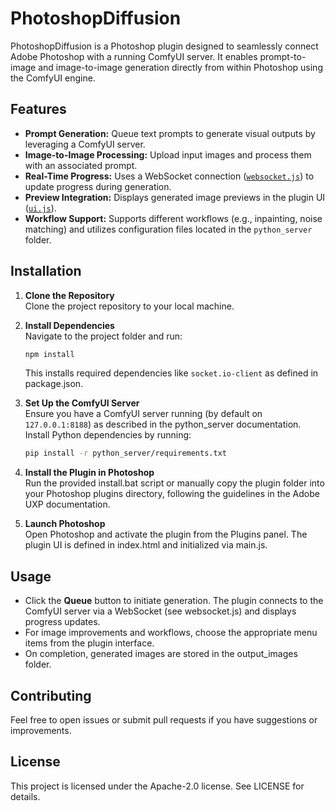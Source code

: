 # PhotoshopDiffusion

PhotoshopDiffusion is a Photoshop plugin designed to seamlessly connect Adobe Photoshop with a running ComfyUI server. It enables prompt-to-image and image-to-image generation directly from within Photoshop using the ComfyUI engine.

## Features

- **Prompt Generation:** Queue text prompts to generate visual outputs by leveraging a ComfyUI server.
- **Image-to-Image Processing:** Upload input images and process them with an associated prompt.
- **Real-Time Progress:** Uses a WebSocket connection ([`websocket.js`](js/websocket.js)) to update progress during generation.
- **Preview Integration:** Displays generated image previews in the plugin UI ([`ui.js`](js/ui.js)).
- **Workflow Support:** Supports different workflows (e.g., inpainting, noise matching) and utilizes configuration files located in the `python_server` folder.

## Installation

1. **Clone the Repository**  
   Clone the project repository to your local machine.

2. **Install Dependencies**  
   Navigate to the project folder and run:
   ```sh
   npm install
   ```
   This installs required dependencies like `socket.io-client` as defined in package.json.

3. **Set Up the ComfyUI Server**  
   Ensure you have a ComfyUI server running (by default on `127.0.0.1:8188`) as described in the python_server documentation. Install Python dependencies by running:
   ```sh
   pip install -r python_server/requirements.txt
   ```

4. **Install the Plugin in Photoshop**  
   Run the provided install.bat script or manually copy the plugin folder into your Photoshop plugins directory, following the guidelines in the Adobe UXP documentation.

5. **Launch Photoshop**  
   Open Photoshop and activate the plugin from the Plugins panel. The plugin UI is defined in index.html and initialized via main.js.

## Usage

- Click the **Queue** button to initiate generation. The plugin connects to the ComfyUI server via a WebSocket (see websocket.js) and displays progress updates.
- For image improvements and workflows, choose the appropriate menu items from the plugin interface.
- On completion, generated images are stored in the output_images folder.

## Contributing

Feel free to open issues or submit pull requests if you have suggestions or improvements.

## License

This project is licensed under the Apache-2.0 license. See LICENSE for details.
